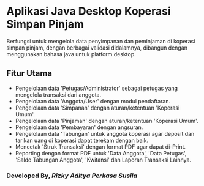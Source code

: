 # Aplikasi Java Desktop Koperasi Simpan Pinjam

Berfungsi untuk mengelola data penyimpanan dan peminjaman di koperasi simpan pinjam, dengan berbagai validasi didalamnya, dibangun dengan menggunakan bahasa java untuk platform desktop.

## Fitur Utama
- Pengelolaan data 'Petugas/Administrator' sebagai petugas yang mengelola transaksi dari anggota.
- Pengelolaan data 'Anggota/User' dengan modul pendaftaran.
- Pengelolaan data 'Simpanan' dengan aturan/ketentuan 'Koperasi Umum'.
- Pengelolaan data 'Pinjaman' dengan aturan/ketentuan 'Koperasi Umum'.
- Pengelolaan data 'Pembayaran' dengan angsuran.
- Pengelolaan data 'Tabungan' untuk anggota koperasi agar deposit dan tarikan uang di koperasi dapat terekam dengan baik.
- Mencetak 'Struk Transaksi' dengan format PDF agar dapat di-Print.
- Reporting dengan format PDF untuk 'Data Anggota', 'Data Petugas', 'Saldo Tabungan Anggota', 'Kwitansi' dan Laporan Transaksi Lainnya.

### Developed By, *Rizky Aditya Perkasa Susila*
